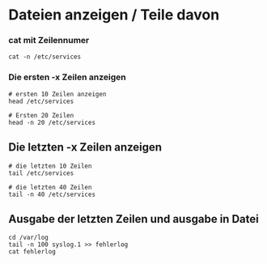 # Dateien anzeigen / Teile davon 

### cat mit Zeilennumer 

```
cat -n /etc/services 
```

### Die ersten -x Zeilen anzeigen 

```
# ersten 10 Zeilen anzeigen
head /etc/services 

# Ersten 20 Zeilen 
head -n 20 /etc/services  
```

## Die letzten -x Zeilen anzeigen 

```
# die letzten 10 Zeilen 
tail /etc/services 

# die letzten 40 Zeilen 
tail -n 40 /etc/services
```

## Ausgabe der letzten Zeilen und ausgabe in Datei 

```
cd /var/log 
tail -n 100 syslog.1 >> fehlerlog 
cat fehlerlog
```
